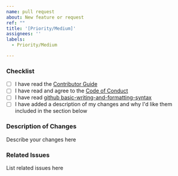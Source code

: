 ```yaml
---
name: pull request
about: New feature or request
ref: ""
title: '[Priority/Medium]'
assignees: ''
labels:
  - Priority/Medium

---
```


### Checklist

* [ ] I have read the [Contributor Guide](.github/CONTRIBUTING_DOC/CONTRIBUTING.md)
* [ ] I have read and agree to the [Code of Conduct](.github/CONTRIBUTING_DOC/CODE_OF_CONDUCT.md)
* [ ] I have read [github basic-writing-and-formatting-syntax](https://docs.github.com/get-started/writing-on-github/getting-started-with-writing-and-formatting-on-github/basic-writing-and-formatting-syntax)
* [ ] I have added a description of my changes and why I'd like them included in the section below

### Description of Changes

Describe your changes here

### Related Issues

List related issues here